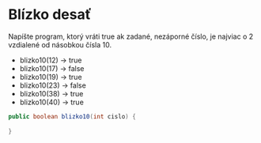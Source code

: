 # Blízko desať
Napíšte program, ktorý vráti true ak zadané, nezáporné číslo, je najviac o 2 vzdialené od násobkou čísla 10.

+ blizko10(12) → true
+ blizko10(17) → false
+ blizko10(19) → true
+ blizko10(23) → false
+ blizko10(38) → true
+ blizko10(40) → true

```java
public boolean blizko10(int cislo) {
  
}
```

